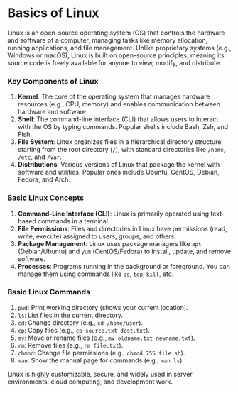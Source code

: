 # Basics of Linux

Linux is an open-source operating system (OS) that controls the hardware and software of a computer, managing tasks like memory allocation, running applications, and file management. Unlike proprietary systems (e.g., Windows or macOS), Linux is built on open-source principles, meaning its source code is freely available for anyone to view, modify, and distribute.

### Key Components of Linux

1. **Kernel**: The core of the operating system that manages hardware resources (e.g., CPU, memory) and enables communication between hardware and software.
2. **Shell**: The command-line interface (CLI) that allows users to interact with the OS by typing commands. Popular shells include Bash, Zsh, and Fish.
3. **File System**: Linux organizes files in a hierarchical directory structure, starting from the root directory (`/`), with standard directories like `/home`, `/etc`, and `/var`.
4. **Distributions**: Various versions of Linux that package the kernel with software and utilities. Popular ones include Ubuntu, CentOS, Debian, Fedora, and Arch.

### Basic Linux Concepts

1. **Command-Line Interface (CLI)**: Linux is primarily operated using text-based commands in a terminal.
2. **File Permissions**: Files and directories in Linux have permissions (read, write, execute) assigned to users, groups, and others.
3. **Package Management**: Linux uses package managers like `apt` (Debian/Ubuntu) and `yum` (CentOS/Fedora) to install, update, and remove software.
4. **Processes**: Programs running in the background or foreground. You can manage them using commands like `ps`, `top`, `kill`, etc.

### Basic Linux Commands

1. `pwd`: Print working directory (shows your current location).
2. `ls`: List files in the current directory.
3. `cd`: Change directory (e.g., `cd /home/user`).
4. `cp`: Copy files (e.g., `cp source.txt dest.txt`).
5. `mv`: Move or rename files (e.g., `mv oldname.txt newname.txt`).
6. `rm`: Remove files (e.g., `rm file.txt`).
7. `chmod`: Change file permissions (e.g., `chmod 755 file.sh`).
8. `man`: Show the manual page for commands (e.g., `man ls`).

Linux is highly customizable, secure, and widely used in server environments, cloud computing, and development work.
